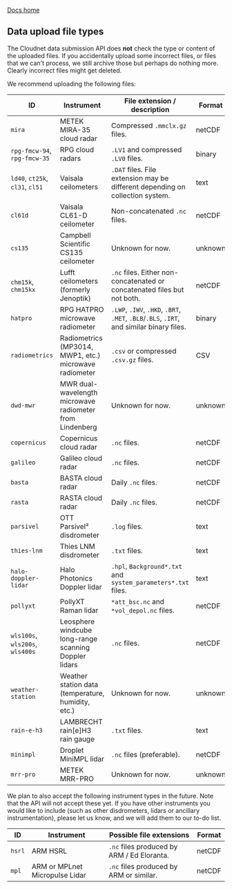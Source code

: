 [Docs home](https://docs.cloudnet.fmi.fi)

## Data upload file types

The Cloudnet data submission API does **not** check the type or content of the uploaded files.
If you accidentally upload some incorrect files, or files that we can't process,
we still archive those but perhaps do nothing more. Clearly incorrect files might
get deleted.

We recommend uploading the following files:

| ID                              | Instrument                                               | File extension / description                                                             | Format  |
| ------------------------------- | -------------------------------------------------------- | ---------------------------------------------------------------------------------------- | ------- |
| `mira`                          | METEK MIRA-35 cloud radar                                | Compressed `.mmclx.gz` files.                                                            | netCDF  |
| `rpg-fmcw-94`, `rpg-fmcw-35`    | RPG cloud radars                                         | `.LV1` and compressed `.LV0` files.                                                      | binary  |
| `ld40`, `ct25k`, `cl31`, `cl51` | Vaisala ceilometers                                      | `.DAT` files. File extension may be different depending on collection system.            | text    |
| `cl61d`                         | Vaisala CL61-D ceilometer                                | Non-concatenated `.nc` files.                                                            | netCDF  |
| `cs135`                         | Campbell Scientific CS135 ceilometer                     | Unknown for now.                                                                         | unknown |
| `chm15k`, `chm15kx`             | Lufft ceilometers (formerly Jenoptik)                    | `.nc` files. Either non-concatenated or concatenated files but not both.                 | netCDF  |
| `hatpro`                        | RPG HATPRO microwave radiometer                          | `.LWP`, `.IWV`, `.HKD`, `.BRT`, `.MET`, `.BLB`/`.BLS`, `.IRT`, and similar binary files. | binary  |
| `radiometrics`                  | Radiometrics (MP3014, MWP1, etc.) microwave radiometer   | `.csv` or compressed `.csv.gz` files.                                                    | CSV     |
| `dwd-mwr`                       | MWR dual-wavelength microwave radiometer from Lindenberg | Unknown for now.                                                                         | unknown |
| `copernicus`                    | Copernicus cloud radar                                   | `.nc` files.                                                                             | netCDF  |
| `galileo`                       | Galileo cloud radar                                      | `.nc` files.                                                                             | netCDF  |
| `basta`                         | BASTA cloud radar                                        | Daily `.nc` files.                                                                       | netCDF  |
| `rasta`                         | RASTA cloud radar                                        | Daily `.nc` files.                                                                       | netCDF  |
| `parsivel`                      | OTT Parsivel² disdrometer                                | `.log` files.                                                                            | text    |
| `thies-lnm`                     | Thies LNM disdrometer                                    | `.txt` files.                                                                            | text    |
| `halo-doppler-lidar`            | Halo Photonics Doppler lidar                             | `.hpl`, `Background*.txt` and `system_parameters*.txt` files.                            | text    |
| `pollyxt`                       | PollyXT Raman lidar                                      | `*att_bsc.nc` and `*vol_depol.nc` files.                                                 | netCDF  |
| `wls100s`, `wls200s`, `wls400s` | Leosphere windcube long-range scanning Doppler lidars    | `.nc` files.                                                                             | netCDF  |
| `weather-station`               | Weather station data (temperature, humidity, etc.)       | Unknown for now.                                                                         | unknown |
| `rain-e-h3`                     | LAMBRECHT rain[e]H3 rain gauge                           | `.txt` files.                                                                            | text    |
| `minimpl`                       | Droplet MiniMPL lidar                                    | `.nc` files (preferable).                                                                | netCDF  |
| `mrr-pro`                       | METEK MRR-PRO                                            | Unknown for now.                                                                         | unknown |

We plan to also accept the following instrument types in the future. Note that the API will not accept these yet.
If you have other instruments you would like to include (such as other disdrometers, lidars or ancillary instrumentation), please
let us know, and we will add them to our to-do list.

| ID     | Instrument                     | Possible file extensions                   | Format |
| ------ | ------------------------------ | ------------------------------------------ | ------ |
| `hsrl` | ARM HSRL                       | `.nc` files produced by ARM / Ed Eloranta. | netCDF |
| `mpl`  | ARM or MPLnet Micropulse Lidar | `.nc` files produced by ARM or similar.    | netCDF |
